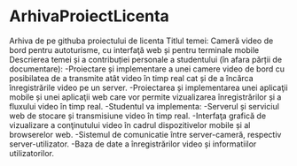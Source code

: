 # ArhivaProiectLicenta
Arhiva de pe githuba proiectului de licenta
Titlul temei: Cameră video de bord pentru autoturisme, cu interfaţă web și pentru terminale mobile
Descrierea temei și a contribuției personale a studentului (în afara părții de documentare):
-Proiectare și implementare a unei camere video de bord cu posibilatea de a transmite atât video în timp real cat și de a încărca înregistrările video pe un server.
-Proiectarea și implementarea unei aplicaţii mobile și unei aplicaţii web care vor permite vizualizarea înregistrărilor și a fluxului video în timp real.
-Studentul va implementa:
  -Serverul și serviciul web de stocare și transmisiune video în timp real.
  -Interfaţa grafică de vizualizare a conţinutului video în cadrul dispozitivelor mobile și al browserelor web.
  -Sistemul de comunicatie între server-cameră, respectiv server-utilizator.
  -Baza de date a înregistrărilor video și informatiilor utilizatorilor.
